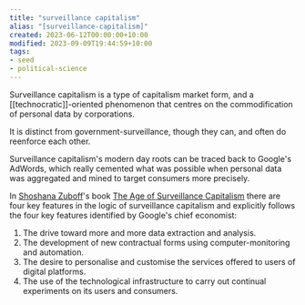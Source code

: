 ```yaml
---
title: "surveillance capitalism"
alias: "[surveillance-capitalism]"
created: 2023-06-12T00:00:00+10:00
modified: 2023-09-09T19:44:59+10:00
tags:
- seed
- political-science
---
```


Surveillance capitalism is a type of capitalism market form, and a [[technocratic]]-oriented phenomenon that centres on the commodification of personal data by corporations.

It is distinct from government-surveillance, though they can, and often do reenforce each other.

Surveillance capitalism's modern day roots can be traced back to Google's AdWords, which really cemented what was possible when personal data was aggregated and mined to target consumers more precisely.

In [Shoshana Zuboff](Shoshana%20Zuboff)'s book [The Age of Surveillance Capitalism](../the-antilibrary/the-age-of-surveillance-capitalism.md) there are four key features in the logic of surveillance capitalism and explicitly follows the four key features identified by Google's chief economist:
1. The drive toward more and more data extraction and analysis.
2. The development of new contractual forms using computer-monitoring and automation.
3. The desire to personalise and customise the services offered to users of digital platforms.
4. The use of the technological infrastructure to carry out continual experiments on its users and consumers.
